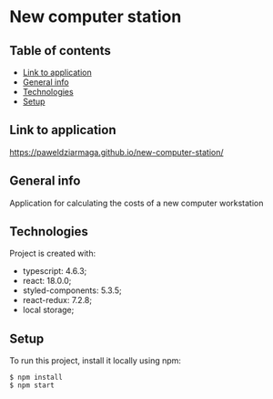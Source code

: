 # New computer station

## Table of contents

-   [Link to application](#link-to-application)
-   [General info](#general-info)
-   [Technologies](#technologies)
-   [Setup](#setup)

## Link to application

https://paweldziarmaga.github.io/new-computer-station/

## General info

Application for calculating the costs of a new computer workstation

## Technologies

Project is created with:

-   typescript: 4.6.3;
-   react: 18.0.0;
-   styled-components: 5.3.5;
-   react-redux: 7.2.8;
-   local storage;

## Setup

To run this project, install it locally using npm:

```
$ npm install
$ npm start
```
